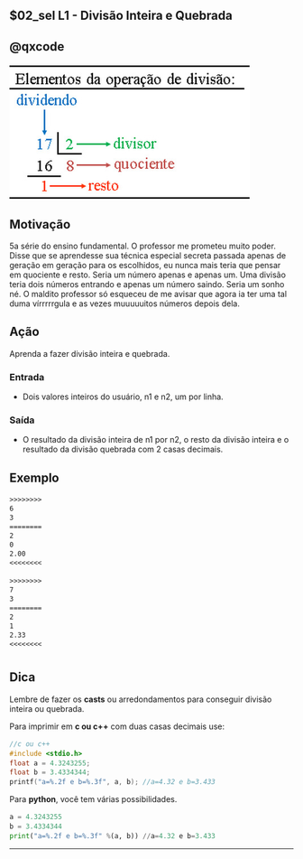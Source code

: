 ## $02_sel L1 - Divisão Inteira e Quebrada
## @qxcode

![](__capa.jpg)

## Motivação

5a série do ensino fundamental. O professor me prometeu muito poder. Disse que se aprendesse sua técnica especial secreta passada apenas de geração em geração para os escolhidos, eu nunca mais teria que pensar em quociente e resto. Seria um número apenas e apenas um. Uma divisão teria dois números entrando e apenas um número saindo. Seria um sonho né. O maldito professor só esqueceu de me avisar que agora ia ter uma tal duma vírrrrrgula e as vezes muuuuuitos números depois dela.

## Ação

Aprenda a fazer divisão inteira e quebrada.

### Entrada
- Dois valores inteiros do usuário, n1 e n2, um por linha.

### Saída
- O resultado da divisão inteira de n1 por n2, o resto da divisão inteira e o resultado da divisão quebrada com 2 casas decimais.

## Exemplo

```
>>>>>>>>
6
3
========
2
0
2.00
<<<<<<<<

>>>>>>>>
7
3
========
2
1
2.33
<<<<<<<<

```

#


## Dica

Lembre de fazer os **casts** ou arredondamentos para conseguir divisão inteira ou quebrada.

Para imprimir em **c ou c++** com duas casas decimais use:

```C
//c ou c++
#include <stdio.h>
float a = 4.3243255;
float b = 3.4334344;
printf("a=%.2f e b=%.3f", a, b); //a=4.32 e b=3.433
```

Para **python**, você tem várias possibilidades.

```python
a = 4.3243255
b = 3.4334344
print("a=%.2f e b=%.3f" %(a, b)) //a=4.32 e b=3.433
```
---